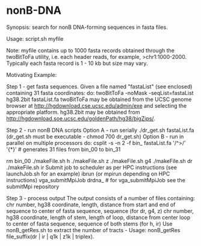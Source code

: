 # nonB-DNA
Synopsis: search for nonB DNA-forming sequences in fasta files. 

Usage: script.sh myfile

Note: myfile contains up to 1000 fasta records obtained through the twoBitToFa utility, i.e. each header reads, for example, >chr1:1000-2000. Typically each fasta record is 1 - 10 kb but size may vary.

Motivating Example:

Step 1 - get fasta sequences.
Given a file named "fastaList" (see enclosed) containing 31 fasta coordinates:
do:
twoBitToFa -noMask -seqList=fastaList hg38.2bit fastaList.fa
twoBitToFa may be obtained from the UCSC genome browser at http://hgdownload.cse.ucsc.edu/admin/exe and selecting the appropriate platform. hg38.2bit may be obtained from http://hgdownload.soe.ucsc.edu/goldenPath/hg38/bigZips/.

Step 2 - run nonB DNA scripts
Option A - run serially
./dr_get.sh fastaList.fa (dr_get.sh must be executable - chmod 700 dr_get.sh)
Option B - run in parallel on multiple processors
do:
csplit -s -n 2 -f bin_ fastaList.fa '/^>/' '{*}' # generates 31 files from bin_00 to bin_31

rm bin_00
./makeFile.sh h
./makeFile.sh z
./makeFile.sh g4
./makeFile.sh dr
./makeFile.sh ir
Submit job to scheduler as per HPC instructions (see launchJob.sh for an example) 
ibrun (or mpirun depending on HPC instructions) vga_submitMpiJob drdna_ # for vga_submitMpiJob see the submitMpi repository

Step 3 - process output
The output consists of a number of files containing:
chr number, hg38 coordinate, length, distance from start and end of sequence to center of fasta sequence, sequence (for dr, g4, z)
chr number, hg38 coordinate, length of stem, length of loop, distance from center loop to center of fasta sequence, sequence of both stems (for h, ir)
Use nonB_getRes.sh to extract the number of tracts - Usage: nonB_getRes file_suffix(dr | ir | q1k | z1k | triplex).

